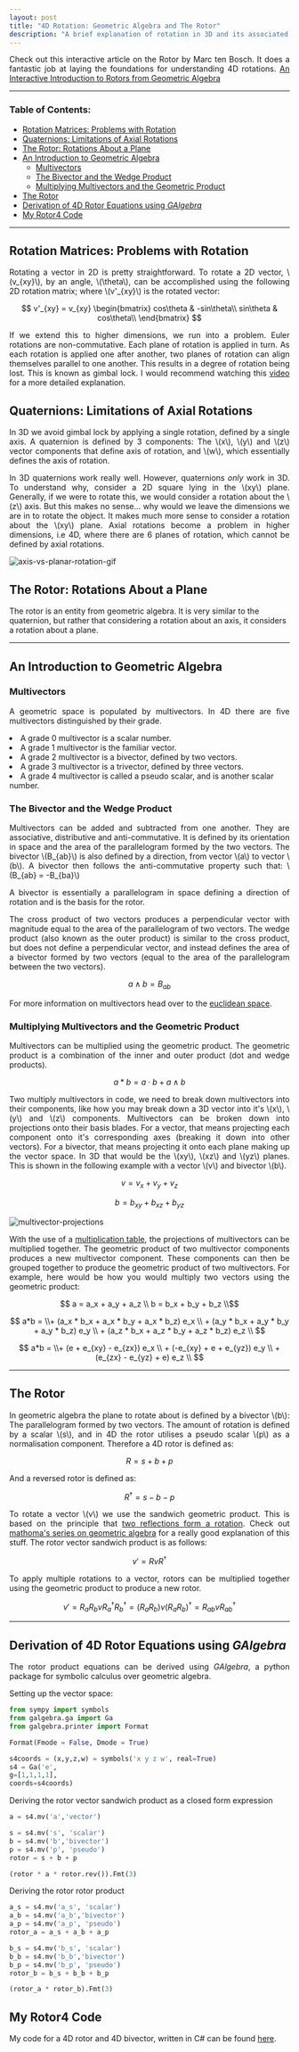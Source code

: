 ```yaml
---
layout: post
title: "4D Rotation: Geometric Algebra and The Rotor"
description: "A brief explanation of rotation in 3D and its associated problems, followed by an introduction to Geometric Algebra and how to rotate objects in 4D without risk of gimbal lock."
---
```


<p style="text-align: justify">
Check out this interactive article on the Rotor by Marc ten Bosch. It does a fantastic job at laying the foundations for understanding 4D rotations.
<a href="https://marctenbosch.com/quaternions/">An Interactive Introduction to Rotors from Geometric Algebra</a>
</p>

---

<h3> Table of Contents: </h3>

- [Rotation Matrices: Problems with Rotation](#rotation-matrices-problems-with-rotation)
- [Quaternions: Limitations of Axial Rotations](#quaternions-limitations-of-axial-rotations)
- [The Rotor: Rotations About a Plane](#the-rotor-rotations-about-a-plane)
- [An Introduction to Geometric Algebra](#an-introduction-to-geometric-algebra)
  - [Multivectors](#multivectors)
  - [The Bivector and the Wedge Product](#the-bivector-and-the-wedge-product)
  - [Multiplying Multivectors and the Geometric Product](#multiplying-multivectors-and-the-geometric-product)
- [The Rotor](#the-rotor)
- [Derivation of 4D Rotor Equations using *GAlgebra*](#derivation-of-4d-rotor-equations-using-galgebra)
- [My Rotor4 Code](#my-rotor4-code)
 
---

## Rotation Matrices: Problems with Rotation

<p style="text-align: justify">
Rotating a vector in 2D is pretty straightforward. To rotate a 2D vector, \(v_{xy}\), by an angle, \(\theta\), can be accomplished using the following 2D rotation matrix; where \(v'_{xy}\) is the rotated vector:
</p>

$$ v'_{xy} = v_{xy} \begin{bmatrix}
cos\theta & -sin\theta\\
sin\theta & cos\theta\\
\end{bmatrix} $$

<p style="text-align: justify">
If we extend this to higher dimensions, we run into a problem. Euler rotations are non-commutative. Each plane of rotation is applied in turn. As each rotation is applied one after another, two planes of rotation can align themselves parallel to one another. This results in a degree of rotation being lost. This is known as gimbal lock.
I would recommend watching this <a href="https://www.youtube.com/watch?v=zc8b2Jo7mno">video</a> for a more detailed explanation.
</p>

## Quaternions: Limitations of Axial Rotations

<p style="text-align: justify">
In 3D we avoid gimbal lock by applying a single rotation, defined by a single axis. A quaternion is defined by 3 components: The \(x\), \(y\) and \(z\) vector components that define axis of rotation, and \(w\), which essentially defines the axis of rotation.
</p>

<p style="text-align: justify">
In 3D quaternions work really well. However, quaternions <i>only</i> work in 3D. To understand why, consider a 2D square lying in the \(xy\) plane. Generally, if we were to rotate this, we would consider a rotation about the \(z\) axis. But this makes no sense... why would we leave the dimensions we are in to rotate the object. It makes much more sense to consider a rotation about the \(xy\) plane. Axial rotations become a problem in higher dimensions, i.e 4D, where there are 6 planes of rotation, which cannot be defined by axial rotations.
</p>

<img src="{{ '/assets/gifs/planer-rotation.gif' | absolute_url }} " alt="axis-vs-planar-rotation-gif" style="max-width: 75%;margin-left: auto;margin-right: auto;"/> 

## The Rotor: Rotations About a Plane

The rotor is an entity from geometric algebra. It is very similar to the quaternion, but rather that considering a rotation about an axis, it considers a rotation about a plane. 

---

## An Introduction to Geometric Algebra

### Multivectors

<p style="text-align: justify">
A geometric space is populated by multivectors. In 4D there are five multivectors distinguished by their grade.
<li>
A grade 0 multivector is a scalar number.
</li>
<li>
A grade 1 multivector is the familiar vector.
</li>
<li>
A grade 2 multivector is a bivector, defined by two vectors.
</li>
<li>
A grade 3 multivector is a trivector, defined by three vectors.
</li>
<li>
A grade 4 multivector is called a pseudo scalar, and is another scalar number.
</li>
</p>

### The Bivector and the Wedge Product

<p style="text-align: justify">
Multivectors can be added and subtracted from one another. They are associative, distributive and anti-commutative.
It is defined by its orientation in space and the area of the parallelogram formed by the two vectors. The bivector \(B_{ab}\) is also defined by a direction, from vector \(a\) to vector \(b\). A bivector then follows the anti-commutative property such that: \(B_{ab} = -B_{ba}\)
</p>

<p style="text-align: justify">
A bivector is essentially a parallelogram in space defining a direction of rotation and is the basis for the rotor. 
</p>

<p style="text-align: justify">
The cross product of two vectors produces a perpendicular vector with magnitude equal to the area of the parallelogram of two vectors. 
The wedge product (also known as the outer product) is similar to the cross product, but does not define a perpendicular vector, and instead defines the area of a bivector formed by two vectors (equal to the area of the parallelogram between the two vectors).
</p>

$$ a \wedge b = B_{ab} $$

For more information on multivectors head over to the [euclidean space](https://www.euclideanspace.com/maths/algebra/clifford/algebra/index.htm).

### Multiplying Multivectors and the Geometric Product

<p style="text-align: justify">
Multivectors can be multiplied using the geometric product. The geometric product is a combination of the inner and outer product (dot and wedge products).
</p>

$$ a * b = a \cdot b + a \wedge b$$

<p style="text-align: justify">
Two multiply multivectors in code, we need to break down multivectors into their components, like how you may break down a 3D vector into it's \(x\), \(y\) and \(z\) components.
Multivectors can be broken down into projections onto their basis blades. For a vector, that means projecting each component onto it's corresponding axes (breaking it down into other vectors). For a bivector, that means projecting it onto each plane making up the vector space. In 3D that would be the \(xy\), \(xz\) and \(yz\) planes. This is shown in the following example with a vector \(v\) and bivector \(b\).
</p>

$$ v = v_x + v_y + v_z $$

$$ b = b_{xy} + b_{xz} + b_{yz} $$

<img src="{{ '/assets/figures/projection.png' | absolute_url }} " alt="multivector-projections" style="max-width: 65%;margin-left: auto;margin-right: auto;"/>

<p style="text-align: justify">
With the use of a <a href="https://www.euclideanspace.com/maths/algebra/clifford/d4/arithmetic/index.htm">multiplication table</a>,
the projections of multivectors can be multiplied together. The geometric product of two multivector components produces a new multivector component. These components can then be grouped together to produce the geometric product of two multivectors. For example, here would be how you would multiply two vectors using the geometric product:
</p> 

$$ a = a_x + a_y + a_z \\ b = b_x + b_y + b_z \\$$

$$
a*b = \\+ (a_x * b_x + a_x * b_y + a_x * b_z) e_x \\ + (a_y * b_x + a_y * b_y + a_y * b_z) e_y \\ + (a_z * b_x + a_z * b_y + a_z * b_z) e_z \\
$$

$$
a*b = \\+ (e + e_{xy} - e_{zx}) e_x \\ + (-e_{xy} + e + e_{yz}) e_y \\ + (e_{zx} - e_{yz} + e) e_z \\
$$

---

## The Rotor

<p style="text-align: justify">
In geometric algebra the plane to rotate about is defined by a bivector \(b\): The parallelogram formed by two vectors. The amount of rotation is defined by a scalar \(s\), and in 4D the rotor utilises a pseudo scalar \(p\) as a normalisation component.
Therefore a 4D rotor is defined as:
</p> 

$$ R = s + b + p $$

And a reversed rotor is defined as:

$$ R^{\dagger} = s - b - p $$

<p style="text-align: justify">
To rotate a vector \(v\) we use the sandwich geometric product. This is based on the principle that <a href="https://www.youtube.com/watch?v=Hy2gbdbrJZ8&list=PLpzmRsG7u_gqaTo_vEseQ7U8KFvtiJY4K&index=5">two reflections form a rotation</a>. Check out <a href="https://www.youtube.com/playlist?list=PLpzmRsG7u_gqaTo_vEseQ7U8KFvtiJY4K">mathoma's series on geometric algebra</a> for a really good explanation of this stuff.
The rotor vector sandwich product is as follows:
</p>

$$ v' = R v R^{\dagger} $$

<p style="text-align: justify">
To apply multiple rotations to a vector, rotors can be multiplied together using the geometric product to produce a new rotor.
</p>

$$ v' = R_a R_b v R_a^{\dagger} R_b^{\dagger} = (R_a R_b) v (R_a R_b)^{\dagger} = R_{ab} v R_{ab}^{\dagger}$$

---

## Derivation of 4D Rotor Equations using *GAlgebra*

<p style="text-align: justify">
The rotor product equations can be derived using <i>GAlgebra</i>, a python package for symbolic calculus over geometric algebra.
</p>

Setting up the vector space:
```py
from sympy import symbols
from galgebra.ga import Ga
from galgebra.printer import Format

Format(Fmode = False, Dmode = True)

s4coords = (x,y,z,w) = symbols('x y z w', real=True)
s4 = Ga('e',
g=[1,1,1,1],
coords=s4coords)
```

Deriving the rotor vector sandwich product as a closed form expression
```py
a = s4.mv('a','vector')

s = s4.mv('s', 'scalar')
b = s4.mv('b','bivector')
p = s4.mv('p', 'pseudo')
rotor = s + b + p

(rotor * a * rotor.rev()).Fmt(3)
```

Deriving the rotor rotor product
```py
a_s = s4.mv('a_s', 'scalar')
a_b = s4.mv('a_b','bivector')
a_p = s4.mv('a_p', 'pseudo')
rotor_a = a_s + a_b + a_p

b_s = s4.mv('b_s', 'scalar')
b_b = s4.mv('b_b','bivector')
b_p = s4.mv('b_p', 'pseudo')
rotor_b = b_s + b_b + b_p

(rotor_a * rotor_b).Fmt(3)
```

## My Rotor4 Code

My code for a 4D rotor and 4D bivector, written in C# can be found 
<a href="{{ '/code/rotor-code/' | absolute_url }}">here</a>.